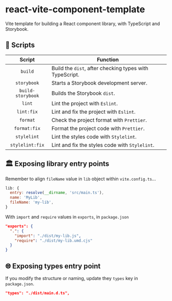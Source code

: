 # react-vite-component-template

Vite template for building a React component library, with TypeScript and Storybook.

## 🤖 Scripts

|      Script       | Function                                                |
| :---------------: | ------------------------------------------------------- |
|      `build`      | Build the `dist`, after checking types with TypeScript. |
|    `storybook`    | Starts a Storybook development server.                  |
| `build-storybook` | Builds the Storybook `dist`.                            |
|      `lint`       | Lint the project with `Eslint`.                         |
|    `lint:fix`     | Lint and fix the project with `Eslint`.                 |
|     `format`      | Check the project format with `Prettier`.               |
|   `format:fix`    | Format the project code with `Prettier`.                |
|    `stylelint`    | Lint the styles code with `Stylelint`.                  |
|  `stylelint:fix`  | Lint and fix the styles code with `Stylelint`.          |

## 🏛️ Exposing library entry points

Remember to align `fileName` value in `lib` object within `vite.config.ts`...

```js
lib: {
  entry: resolve(__dirname, 'src/main.ts'),
  name: 'MyLib',
  fileName: 'my-lib',
}
```

With `import` and `require` values in `exports`, in `package.json`

```json
"exports": {
  ".": {
    "import": "./dist/my-lib.js",
    "require": "./dist/my-lib.umd.cjs"
  }
}
```

## 🌐 Exposing types entry point

If you modify the structure or naming, update they `types` key in `package.json`.

```json
"types": "./dist/main.d.ts",
```
